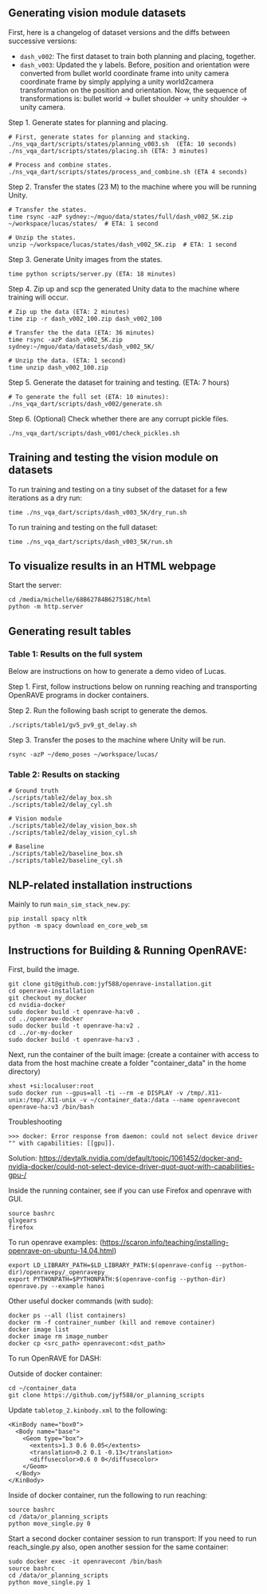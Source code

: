 ## Generating vision module datasets

First, here is a changelog of dataset versions and the diffs between successive
versions:

- `dash_v002`: The first dataset to train both planning and placing, together.
- `dash_v003`: Updated the y labels. Before, position and orientation were 
  converted from bullet world coordinate frame into unity camera coordinate
  frame by simply applying a unity world2camera transformation on the position
  and orientation. Now, the sequence of transformations is: bullet world ->
  bullet shoulder -> unity shoulder -> unity camera.

Step 1. Generate states for planning and placing.

```
# First, generate states for planning and stacking.
./ns_vqa_dart/scripts/states/planning_v003.sh  (ETA: 10 seconds)
./ns_vqa_dart/scripts/states/placing.sh (ETA: 3 minutes)

# Process and combine states.
./ns_vqa_dart/scripts/states/process_and_combine.sh (ETA 4 seconds)
```

Step 2. Transfer the states (23 M) to the machine where you will be
running Unity.

```
# Transfer the states.
time rsync -azP sydney:~/mguo/data/states/full/dash_v002_5K.zip ~/workspace/lucas/states/  # ETA: 1 second

# Unzip the states.
unzip ~/workspace/lucas/states/dash_v002_5K.zip  # ETA: 1 second
```

Step 3. Generate Unity images from the states.

```
time python scripts/server.py (ETA: 18 minutes)
```

Step 4. Zip up and scp the generated Unity data to the machine where 
training will occur.

```
# Zip up the data (ETA: 2 minutes)
time zip -r dash_v002_100.zip dash_v002_100

# Transfer the the data (ETA: 36 minutes)
time rsync -azP dash_v002_5K.zip sydney:~/mguo/data/datasets/dash_v002_5K/

# Unzip the data. (ETA: 1 second)
time unzip dash_v002_100.zip
```

Step 5. Generate the dataset for training and testing. (ETA: 7 hours)

```
# To generate the full set (ETA: 10 minutes):
./ns_vqa_dart/scripts/dash_v002/generate.sh
```

Step 6. (Optional) Check whether there are any corrupt pickle files.

```
./ns_vqa_dart/scripts/dash_v001/check_pickles.sh
```

## Training and testing the vision module on datasets

To run training and testing on a tiny subset of the dataset for a few 
iterations as a dry run:

```
time ./ns_vqa_dart/scripts/dash_v003_5K/dry_run.sh
```

To run training and testing on the full dataset:

```
time ./ns_vqa_dart/scripts/dash_v003_5K/run.sh
```

## To visualize results in an HTML webpage

Start the server:
```
cd /media/michelle/68B62784B62751BC/html
python -m http.server
```

## Generating result tables

### Table 1: Results on the full system

Below are instructions on how to generate a demo video of Lucas.

Step 1. First, follow instructions below on running reaching and transporting
OpenRAVE programs in docker containers.

Step 2. Run the following bash script to generate the demos.
```
./scripts/table1/gv5_pv9_gt_delay.sh
```

Step 3. Transfer the poses to the machine where Unity will be run.
```
rsync -azP ~/demo_poses ~/workspace/lucas/
```

### Table 2: Results on stacking

```
# Ground truth
./scripts/table2/delay_box.sh
./scripts/table2/delay_cyl.sh

# Vision module
./scripts/table2/delay_vision_box.sh
./scripts/table2/delay_vision_cyl.sh

# Baseline
./scripts/table2/baseline_box.sh
./scripts/table2/baseline_cyl.sh
```

## NLP-related installation instructions

Mainly to run `main_sim_stack_new.py`:

```
pip install spacy nltk
python -m spacy download en_core_web_sm
```

## Instructions for Building & Running OpenRAVE:

First, build the image.

```
git clone git@github.com:jyf588/openrave-installation.git
cd openrave-installation
git checkout my_docker
cd nvidia-docker
sudo docker build -t openrave-ha:v0 .
cd ../openrave-docker
sudo docker build -t openrave-ha:v2 .
cd ../or-my-docker
sudo docker build -t openrave-ha:v3 .
```

Next, run the container of the built image:
(create a container with access to data from the host machine create a folder "container_data" in the home directory)

```
xhost +si:localuser:root
sudo docker run --gpus=all -ti --rm -e DISPLAY -v /tmp/.X11-unix:/tmp/.X11-unix -v ~/container_data:/data --name openravecont openrave-ha:v3 /bin/bash
```

Troubleshooting
```
>>> docker: Error response from daemon: could not select device driver "" with capabilities: [[gpu]].
```
Solution: https://devtalk.nvidia.com/default/topic/1061452/docker-and-nvidia-docker/could-not-select-device-driver-quot-quot-with-capabilities-gpu-/

Inside the running container, see if you can use Firefox and openrave with GUI.
```
source bashrc
glxgears
firefox
```

To run openrave examples: (https://scaron.info/teaching/installing-openrave-on-ubuntu-14.04.html)
```
export LD_LIBRARY_PATH=$LD_LIBRARY_PATH:$(openrave-config --python-dir)/openravepy/_openravepy_
export PYTHONPATH=$PYTHONPATH:$(openrave-config --python-dir)
openrave.py --example hanoi
```

Other useful docker commands (with sudo): 

```
docker ps --all (list containers)
docker rm -f contrainer_number (kill and remove container)
docker image list
docker image rm image_number
docker cp <src_path> openravecont:<dst_path>
```

To run OpenRAVE for DASH:

Outside of docker container:
```
cd ~/container_data
git clone https://github.com/jyf588/or_planning_scripts
```

Update `tabletop_2.kinbody.xml` to the following:

```
<KinBody name="box0">
  <Body name="base">
    <Geom type="box">
      <extents>1.3 0.6 0.05</extents>
      <translation>0.2 0.1 -0.13</translation>
      <diffusecolor>0.6 0 0</diffusecolor>
    </Geom>
  </Body>
</KinBody>
```

Inside of docker container, run the following to run reaching:
```
source bashrc
cd /data/or_planning_scripts
python move_single.py 0
```

Start a second docker container session to run transport:
If you need to run reach_single.py also, open another session for the same 
container:
```
sudo docker exec -it openravecont /bin/bash
source bashrc
cd /data/or_planning_scripts
python move_single.py 1
```
